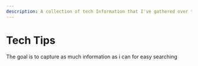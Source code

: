 ```yaml
---
description: A collection of tech Information that I've gathered over the years
---
```


# Tech Tips

The goal is to capture as much information as i can for easy searching

